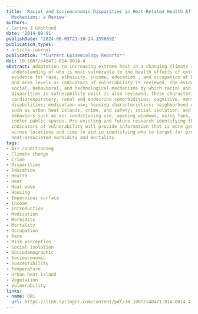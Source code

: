 ```yaml
---
title: 'Racial and Socioeconomic Disparities in Heat-Related Health Effects and Their
  Mechanisms: a Review'
authors:
- Carina J Gronlund
date: '2014-09-01'
publishDate: '2024-06-05T21:10:24.155669Z'
publication_types:
- article-journal
publication: '*Current Epidemiology Reports*'
doi: 10.1007/s40471-014-0014-4
abstract: Adaptation to increasing extreme heat in a changing climate requires a precise
  understanding of who is most vulnerable to the health effects of extreme heat. The
  evidence for race, ethnicity, income, education , and occupation at both the individual
  and area levels as indicators of vulnerability is reviewed. The evidence for the
  social, behavioral, and technological mechanisms by which racial and socioeconomic
  disparities in vulnerability exist is also reviewed. These characteristics include
  cardiorespiratory, renal and endocrine comorbidities; cognitive, mental, or physical
  disabilities; medication use; housing characteristics; neighborhood characteristics
  such as urban heat islands, crime, and safety; social isolation; and individual
  behaviors such as air conditioning use, opening windows, using fans, and use of
  cooler public spaces. Pre-existing and future research identifying these more proximal
  indicators of vulnerability will provide information that is more gen-eralizable
  across locations and time to aid in identifying who to target for prevention of
  heat-associated morbidity and mortality.
tags:
- Air conditioning
- Climate change
- Crime
- Disparities
- Education
- Health
- Heat
- Heat wave
- Housing
- Impervious surface
- Income
- Introduction
- Medication
- Morbidity
- Mortality
- Occupation
- Race
- Risk perception
- Social isolation
- Sociodemographic
- Socioeconomic
- Susceptibility
- Temperature
- Urban heat island
- Vegetation
- Vulnerability
links:
- name: URL
  url: https://link.springer.com/content/pdf/10.1007/s40471-014-0014-4.pdf http://link.springer.com/10.1007/s40471-014-0014-4
---
```

